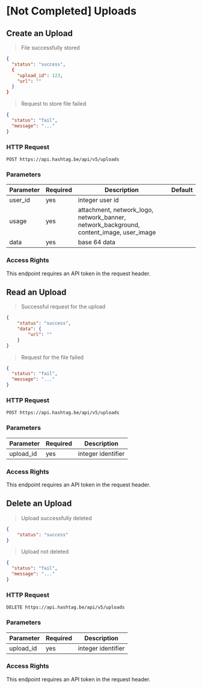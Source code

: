 # [Not Completed] Uploads


## Create an Upload

> File successfully stored

```json
{
  "status": "success",
  {
    "upload_id": 123,
    "url": ""
  }
}
```

> Request to store file failed

```json
{
  "status": "fail",
  "message": "..."
}
```

### HTTP Request

`POST https://api.hashtag.be/api/v5/uploads`

### Parameters

Parameter | Required | Description | Default
--------- | -------- | ----------- | -------
user_id | yes | integer user id |
usage | yes | attachment, network_logo, network_banner, network_background, content_image, user_image |
data | yes | base 64 data |

### Access Rights

This endpoint requires an API token in the request header.





## Read an Upload

> Successful request for the upload

```json
{
    "status": "success",
    "data": {
        "url": ""
    }
}
```

> Request for the file failed

```json
{
  "status": "fail",
  "message": "..."
}
```

### HTTP Request

`POST https://api.hashtag.be/api/v5/uploads`

### Parameters

Parameter | Required | Description
--------- | -------- | -----------
upload_id | yes | integer identifier

### Access Rights

This endpoint requires an API token in the request header.





## Delete an Upload

> Upload successfully deleted

```json
{
    "status": "success"
}
```

> Upload not deleted

```json
{
  "status": "fail",
  "message": "..."
}
```

### HTTP Request

`DELETE https://api.hashtag.be/api/v5/uploads`

### Parameters

Parameter | Required | Description
--------- | -------- | -----------
upload_id | yes | integer identifier

### Access Rights

This endpoint requires an API token in the request header.

